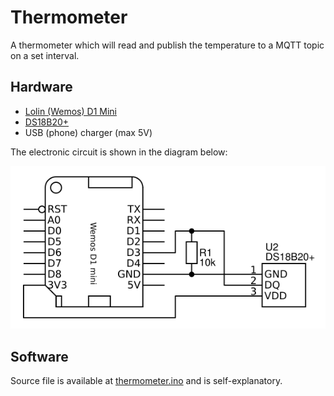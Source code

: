 # Thermometer
A thermometer which will read and publish the temperature to a MQTT topic on a set interval.

## Hardware
- [Lolin (Wemos) D1 Mini](https://wiki.wemos.cc/products:d1:d1_mini)
- [DS18B20+](https://datasheets.maximintegrated.com/en/ds/DS18B20.pdf)
- USB (phone) charger (max 5V)

The electronic circuit is shown in the diagram below:

![A LOLIN D1 Mini is connected to a DS18B20+ with a 10 kohm pull up resistor.](images/schematic-thermometer.png "Electronic circuit diagram of the thermometer setup.")

## Software
Source file is available at [thermometer.ino](thermometer.ino) and is self-explanatory.